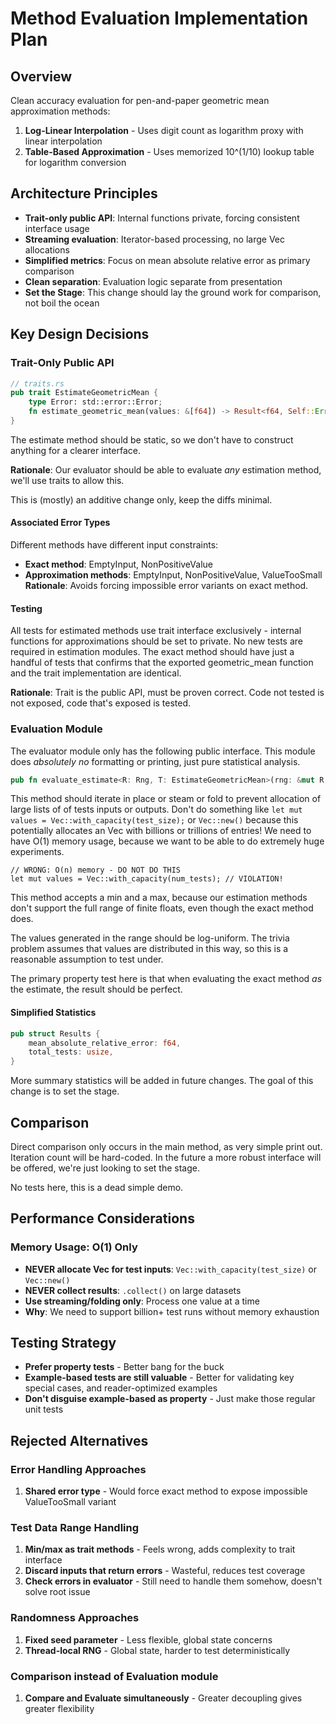 # Method Evaluation Implementation Plan

## Overview

Clean accuracy evaluation for pen-and-paper geometric mean approximation methods:
1. **Log-Linear Interpolation** - Uses digit count as logarithm proxy with linear interpolation
2. **Table-Based Approximation** - Uses memorized 10^(1/10) lookup table for logarithm conversion

## Architecture Principles

- **Trait-only public API**: Internal functions private, forcing consistent interface usage
- **Streaming evaluation**: Iterator-based processing, no large Vec allocations
- **Simplified metrics**: Focus on mean absolute relative error as primary comparison
- **Clean separation**: Evaluation logic separate from presentation
- **Set the Stage**: This change should lay the ground work for comparison, not boil the ocean

## Key Design Decisions

### Trait-Only Public API
```rust
// traits.rs
pub trait EstimateGeometricMean {
    type Error: std::error::Error;
    fn estimate_geometric_mean(values: &[f64]) -> Result<f64, Self::Error>;
}
```
The estimate method should be static, so we don't have to construct anything for a clearer interface.

**Rationale**: Our evaluator should be able to evaluate _any_ estimation method, we'll use traits to allow this.

This is (mostly) an additive change only, keep the diffs minimal.

#### Associated Error Types
Different methods have different input constraints:
- **Exact method**: EmptyInput, NonPositiveValue
- **Approximation methods**: EmptyInput, NonPositiveValue, ValueTooSmall
**Rationale**: Avoids forcing impossible error variants on exact method.

#### Testing

All tests for estimated methods use trait interface exclusively - internal functions for approximations should be set to private.
No new tests are required in estimation modules.
The exact method should have just a handful of tests that confirms that the exported geometric_mean function and the trait implementation are identical.

**Rationale**: Trait is the public API, must be proven correct. Code not tested is not exposed, code that's exposed is tested.

### Evaluation Module

The evaluator module only has the following public interface.
This module does _absolutely no_ formatting or printing, just pure statistical analysis.

```rust
pub fn evaluate_estimate<R: Rng, T: EstimateGeometricMean>(rng: &mut R, method: T, min: f64, max: f64, num_tests: usize) -> Results
```

This method should iterate in place or steam or fold to prevent allocation of large lists of of tests inputs or outputs.
Don't do something like `let mut values = Vec::with_capacity(test_size);` or `Vec::new()` because this potentially allocates an Vec with billions or trillions of entries!
We need to have O(1) memory usage, because we want to be able to do extremely huge experiments.

```
// WRONG: O(n) memory - DO NOT DO THIS
let mut values = Vec::with_capacity(num_tests); // VIOLATION!
```

This method accepts a min and a max, because our estimation methods don't support the full range of finite floats, even though the exact method does.

The values generated in the range should be log-uniform.
The trivia problem assumes that values are distributed in this way, so this is a reasonable assumption to test under.

The primary property test here is that when evaluating the exact method _as_ the estimate, the result should be perfect.

#### Simplified Statistics
```rust
pub struct Results {
    mean_absolute_relative_error: f64,
    total_tests: usize,
}
```

More summary statistics will be added in future changes.
The goal of this change is to set the stage.

## Comparison

Direct comparison only occurs in the main method, as very simple print out.
Iteration count will be hard-coded.
In the future a more robust interface will be offered, we're just looking to set the stage.

No tests here, this is a dead simple demo.

## Performance Considerations

### Memory Usage: O(1) Only
- **NEVER allocate Vec for test inputs**: `Vec::with_capacity(test_size)` or `Vec::new()`
- **NEVER collect results**: `.collect()` on large datasets
- **Use streaming/folding only**: Process one value at a time
- **Why**: We need to support billion+ test runs without memory exhaustion

## Testing Strategy
- **Prefer property tests** - Better bang for the buck
- **Example-based tests are still valuable** - Better for validating key special cases, and reader-optimized examples
- **Don't disguise example-based as property** - Just make those regular unit tests

## Rejected Alternatives

### Error Handling Approaches
1. **Shared error type** - Would force exact method to expose impossible ValueTooSmall variant

### Test Data Range Handling
1. **Min/max as trait methods** - Feels wrong, adds complexity to trait interface
2. **Discard inputs that return errors** - Wasteful, reduces test coverage
3. **Check errors in evaluator** - Still need to handle them somehow, doesn't solve root issue

### Randomness Approaches
1. **Fixed seed parameter** - Less flexible, global state concerns
2. **Thread-local RNG** - Global state, harder to test deterministically

### Comparison instead of Evaluation module
1. **Compare and Evaluate simultaneously** - Greater decoupling gives greater flexibility
